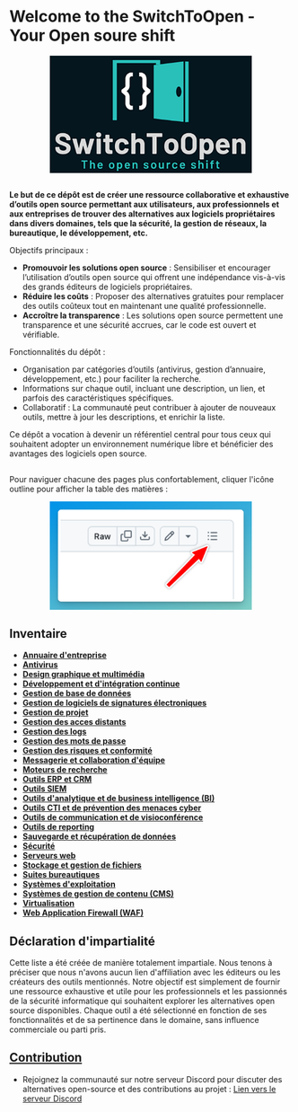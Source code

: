 # Welcome to the SwitchToOpen - Your Open soure shift


<img src="./Img/switchtoopen2.png" alt="drawing" width="360" style="display: block;margin-left: auto;margin-right: auto;"/>

##
**Le but de ce dépôt est de créer une ressource collaborative et exhaustive d’outils open source permettant aux utilisateurs, aux professionnels et aux entreprises de trouver des alternatives aux logiciels propriétaires dans divers domaines, tels que la sécurité, la gestion de réseaux, la bureautique, le développement, etc.**

Objectifs principaux :
- **Promouvoir les solutions open source** : Sensibiliser et encourager l’utilisation d’outils open source qui offrent une indépendance vis-à-vis des grands éditeurs de logiciels propriétaires.
- **Réduire les coûts** : Proposer des alternatives gratuites pour remplacer des outils coûteux tout en maintenant une qualité professionnelle.
- **Accroître la transparence** : Les solutions open source permettent une transparence et une sécurité accrues, car le code est ouvert et vérifiable.

Fonctionnalités du dépôt :
- Organisation par catégories d’outils (antivirus, gestion d’annuaire, développement, etc.) pour faciliter la recherche.
- Informations sur chaque outil, incluant une description, un lien, et parfois des caractéristiques spécifiques.
- Collaboratif : La communauté peut contribuer à ajouter de nouveaux outils, mettre à jour les descriptions, et enrichir la liste.

Ce dépôt a vocation à devenir un référentiel central pour tous ceux qui souhaitent adopter un environnement numérique libre et bénéficier des avantages des logiciels open source.

##

Pour naviguer chacune des pages plus confortablement, cliquer l'icône outline pour afficher la table des matières :

<img src="./outline-tip.png" alt="drawing" width="360" style="display: block;margin-left: auto;margin-right: auto;"/>


## Inventaire
- [**Annuaire d'entreprise**](/Annuaire%20d'entreprise.md)
- [**Antivirus**](/Antivirus.md)
- [**Design graphique et multimédia**](/Design%20graphique%20et%20multim%C3%A9dia.md)
- [**Développement et d'intégration continue**](/D%C3%A9veloppement%20et%20d'int%C3%A9gration%20continue.md)
- [**Gestion de base de données**](/Gestion%20de%20base%20de%20donn%C3%A9es.md)
- [**Gestion de logiciels de signatures électroniques**](/Gestion%20de%20signatures%20%C3%A9lectroniques.md)
- [**Gestion de projet**](/Gestion%20de%20projet.md)
- [**Gestion des acces distants**](/Gestion%20des%20acces%20distants.md)
- [**Gestion des logs**](/Gestion%20des%20logs.md)
- [**Gestion des mots de passe**](/Gestion%20des%20mots%20de%20passe%20et%20secrets.md)
- [**Gestion des risques et conformité**](/Gestion%20des%20risques%20et%20conformit%C3%A9.md)
- [**Messagerie et collaboration d'équipe**](/Messagerie%20et%20collaboration%20d'%C3%A9quipe.md)
- [**Moteurs de recherche**](/Moteurs%20de%20recherche.md)
- [**Outils ERP et CRM**](/Outils%20ERP%20et%20CRM.md)
- [**Outils SIEM**](/Outils%20SIEM.md)
- [**Outils d'analytique et de business intelligence (BI)**](/Outils%20d'analytique%20et%20de%20business%20intelligence%20(BI).md)
- [**Outils CTI et de prévention des menaces cyber**](/Outils%20CTI%20et%20de%20prévention%20des%20menaces%20cyber.md)
- [**Outils de communication et de visioconférence**](/Outils%20de%20communication%20et%20de%20visioconf%C3%A9rence.md)
- [**Outils de reporting**](/Outils%20de%20reporting.md)
- [**Sauvegarde et récupération de données**](/Sauvegarde%20et%20r%C3%A9cup%C3%A9ration%20de%20donn%C3%A9es.md)
- [**Sécurité**](/S%C3%A9curit%C3%A9.md)
- [**Serveurs web**](/Serveurs%20web.md)
- [**Stockage et gestion de fichiers**](/Stockage%20et%20gestion%20de%20fichiers.md)
- [**Suites bureautiques**](/Suites%20bureautiques.md)
- [**Systèmes d'exploitation**](/Syst%C3%A8mes%20d'exploitation.md)
- [**Systèmes de gestion de contenu (CMS)**](/Syst%C3%A8mes%20de%20gestion%20de%20contenu.md)
- [**Virtualisation**](/Virtualisation.md)
- [**Web Application Firewall (WAF)**](/Web%20Application%20Firewall.md)

## Déclaration d'impartialité

Cette liste a été créée de manière totalement impartiale.
Nous tenons à préciser que nous n'avons aucun lien d'affiliation avec les éditeurs ou les créateurs des outils mentionnés. Notre objectif est simplement de fournir une ressource exhaustive et utile pour les professionnels et les passionnés de la sécurité informatique qui souhaitent explorer les alternatives open source disponibles. Chaque outil a été sélectionné en fonction de ses fonctionnalités et de sa pertinence dans le domaine, sans influence commerciale ou parti pris.

## [**Contribution**](CONTRIBUTING.md)

- Rejoignez la communauté sur notre serveur Discord pour discuter des alternatives open-source et des contributions au projet : [Lien vers le serveur Discord](https://discord.gg/XqgdnZFQzF)

